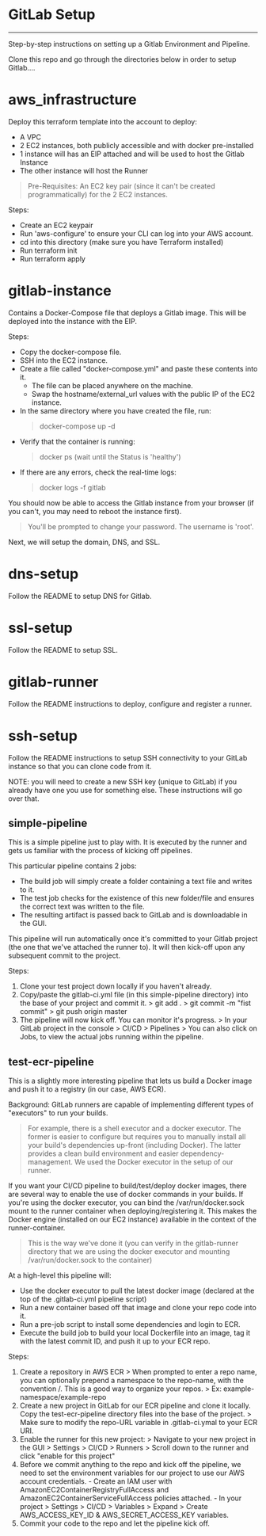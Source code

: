 # GitLab Setup
---

Step-by-step instructions on setting up a Gitlab Environment and Pipeline.

Clone this repo and go through the directories below in order to setup Gitlab....


# aws_infrastructure
Deploy this terraform template into the account to deploy:
  - A VPC
  - 2 EC2 instances, both publicly accessible and with docker pre-installed
  - 1 instance will has an EIP attached and will be used to host the Gitlab Instance
  - The other instance will host the Runner

  > Pre-Requisites:
  > An EC2 key pair (since it can't be created programmatically) for the 2 EC2 instances.

Steps:
  - Create an EC2 keypair
  - Run 'aws-configure' to ensure your CLI can log into your AWS account.
  - cd into this directory (make sure you have Terraform installed)
  - Run terraform init
  - Run terraform apply


# gitlab-instance
Contains a Docker-Compose file that deploys a Gitlab image. This will be deployed into the instance with the EIP.

Steps:
  - Copy the docker-compose file.
  - SSH into the EC2 instance.
  - Create a file called "docker-compose.yml" and paste these contents into it.
    - The file can be placed anywhere on the machine.
    - Swap the hostname/external_url values with the public IP of the EC2 instance.
  - In the same directory where you have created the file, run:
    > docker-compose up -d
  - Verify that the container is running:
    > docker ps (wait until the Status is 'healthy')
  - If there are any errors, check the real-time logs:
    > docker logs -f gitlab

You should now be able to access the Gitlab instance from your browser (if you can't, you may need to reboot the instance first).
  > You'll be prompted to change your password.
  > The username is 'root'.

Next, we will setup the domain, DNS, and SSL.


# dns-setup
Follow the README to setup DNS for Gitlab.


# ssl-setup
Follow the README to setup SSL.


# gitlab-runner
Follow the README instructions to deploy, configure and register a runner.


# ssh-setup
Follow the README instructions to setup SSH connectivity to your GitLab instance so that you can clone code from it.

NOTE: you will need to create a new SSH key (unique to GitLab) if you already have one you use for something else. These instructions will go over that.


## simple-pipeline
This is a simple pipeline just to play with. It is executed by the runner and gets us familiar with the process of kicking off pipelines.

This particular pipeline contains 2 jobs:
  - The build job will simply create a folder containing a text file and writes to it.
  - The test job checks for the existence of this new folder/file and ensures the correct text was written to the file.
  - The resulting artifact is passed back to GitLab and is downloadable in the GUI.

This pipeline will run automatically once it's committed to your Gitlab project (the one that we've attached the runner to). It will then kick-off upon any subsequent commit to the project.

Steps:
  1. Clone your test project down locally if you haven't already.
  2. Copy/paste the gitlab-ci.yml file (in this simple-pipeline directory) into the base of your project and commit it.
    > git add .
    > git commit -m "fist commit"
    > git push origin master
  3. The pipeline will now kick off. You can monitor it's progress.
    > In your GitLab project in the console > CI/CD > Pipelines
    > You can also click on Jobs, to view the actual jobs running within the pipeline.


## test-ecr-pipeline
This is a slightly more interesting pipeline that lets us build a Docker image and push it to a registry (in our case, AWS ECR).


Background:
GitLab runners are capable of implementing different types of "executors" to run your builds.
  > For example, there is a shell executor and a docker executor. The former is easier to configure but requires you to manually install all your build's dependencies up-front (including Docker). The latter provides a clean build environment and easier dependency-management.
  > We used the Docker executor in the setup of our runner.

If you want your CI/CD pipeline to build/test/deploy docker images, there are several way to enable the use of docker commands in your builds. If you're using the docker executor, you can bind the /var/run/docker.sock mount to the runner container when deploying/registering it. This makes the Docker engine (installed on our EC2 instance) available in the context of the runner-container.
  > This is the way we've done it (you can verify in the gitlab-runner directory that we are using the docker executor and mounting /var/run/docker.sock to the container)

At a high-level this pipeline will:
  - Use the docker executor to pull the latest docker image (declared at the top of the .gitlab-ci.yml pipeline script)
  - Run a new container based off that image and clone your repo code into it.
  - Run a pre-job script to install some dependencies and login to ECR.
  - Execute the build job to build your local Dockerfile into an image, tag it with the latest commit ID, and push it up to your ECR repo.

Steps:
  1. Create a repository in AWS ECR
    > When prompted to enter a repo name, you can optionally prepend a namespace to the repo-name, with the convention <namespace-name>/<repo-name>. This is a good way to organize your repos.
    > Ex: example-namespace/example-repo
  2. Create a new project in GitLab for our ECR pipeline and clone it locally. Copy the test-ecr-pipeline directory files into the base of the project.
    > Make sure to modify the repo-URL variable in .gitlab-ci.ymal to your ECR URI.
  3. Enable the runner for this new project:
    > Navigate to your new project in the GUI > Settings > CI/CD > Runners > Scroll down to the runner and click "enable for this project"
  4. Before we commit anything to the repo and kick off the pipeline, we need to set the environment variables for our project to use our AWS account credentials.
    - Create an IAM user with AmazonEC2ContainerRegistryFullAccess and AmazonEC2ContainerServiceFullAccess policies attached.
    - In your project > Settings > CI/CD > Variables > Expand > Create AWS_ACCESS_KEY_ID & AWS_SECRET_ACCESS_KEY variables.
  4. Commit your code to the repo and let the pipeline kick off.
